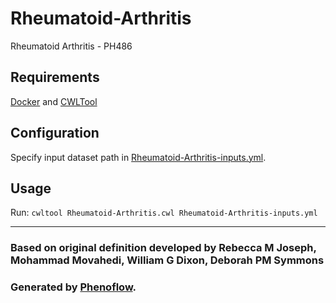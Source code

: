 # Rheumatoid-Arthritis

Rheumatoid Arthritis - PH486

## Requirements

[Docker](https://docs.docker.com/install/) and [CWLTool](https://github.com/common-workflow-language/cwltool#install)

## Configuration

Specify input dataset path in [Rheumatoid-Arthritis-inputs.yml](Rheumatoid-Arthritis-inputs.yml).

## Usage

Run: `cwltool Rheumatoid-Arthritis.cwl Rheumatoid-Arthritis-inputs.yml`

***

### Based on original definition developed by Rebecca M Joseph, Mohammad Movahedi, William G Dixon, Deborah PM Symmons
### Generated by [Phenoflow](https://kclhi.org/phenoflow).
